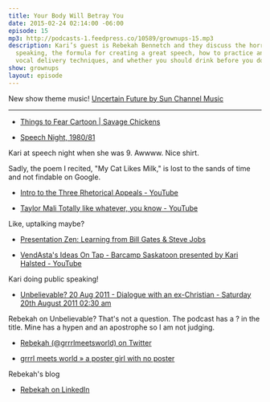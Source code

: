 ```yaml
---
title: Your Body Will Betray You
date: 2015-02-24 02:14:00 -06:00
episode: 15
mp3: http://podcasts-1.feedpress.co/10589/grownups-15.mp3
description: Kari’s guest is Rebekah Bennetch and they discuss the horrors of public
  speaking, the formula for creating a great speech, how to practice and prepare,
  vocal delivery techniques, and whether you should drink before you do a speech.
show: grownups
layout: episode
---
```


New show theme music! [Uncertain Future by Sun Channel Music][1]

***

* [Things to Fear Cartoon | Savage Chickens][2]

* [Speech Night, 1980/81][3]

Kari at speech night when she was 9. Awwww. Nice shirt.

Sadly, the poem I recited, "My Cat Likes Milk," is lost to the sands of time and not findable on Google.

* [Intro to the Three Rhetorical Appeals - YouTube][4]

* [Taylor Mali Totally like whatever, you know - YouTube][5]

Like, uptalking maybe?

* [Presentation Zen: Learning from Bill Gates &amp; Steve Jobs][6]

* [VendAsta's Ideas On Tap - Barcamp Saskatoon presented by Kari Halsted - YouTube][7]

Kari doing public speaking!

* [Unbelievable? 20 Aug 2011 - Dialogue with an ex-Christian - Saturday 20th August 2011 02:30 am][8]

Rebekah on Unbelievable? That's not a question. The podcast has a ? in the title. Mine has a hypen and an apostrophe so I am not judging.

* [Rebekah (@grrrlmeetsworld) on Twitter][9]

* [grrrl meets world » a poster girl with no poster][10]

Rebekah's blog

* [Rebekah on LinkedIn][11]

[1]: http://audiojungle.net/item/uncertain-future/10321504
[2]: http://www.savagechickens.com/2010/07/things-to-fear.html
[3]: https://instagram.com/p/zeCM8XpR9p/
[4]: https://www.youtube.com/watch?v=w6BCj_K3fzc&amp;feature=youtu.be
[5]: https://www.youtube.com/watch?v=LGAMd-tT6fQ&amp;feature=youtu.be
[6]: http://www.presentationzen.com/presentationzen/2007/09/steve-bill-redu.html
[7]: https://www.youtube.com/watch?v=jzcEYc4v2SQ
[8]: http://www.premierchristianradio.com/Shows/Saturday/Unbelievable/Episodes/Unbelievable-20-Aug-2011-Dialogue-with-an-ex-Christian
[9]: https://twitter.com/grrrlmeetsworld
[10]: http://www.grrrlmeetsworld.com/
[11]: https://www.linkedin.com/profile/view?id=23160565

